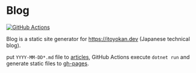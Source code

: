 # Blog
[![GitHub Actions](https://github.com/itoyokandev/Blog/workflows/Build/badge.svg)](https://github.com/itoyokandev/Blog/actions)

Blog is a static site generator for https://itoyokan.dev (Japanese technical blog).

put `YYYY-MM-DD*.md` file to [articles](https://github.com/itoyokandev/Blog/tree/master/articles), GitHub Actions execute `dotnet run` and generate static files to [gh-pages](https://github.com/itoyokandev/Blog/tree/gh-pages/).

